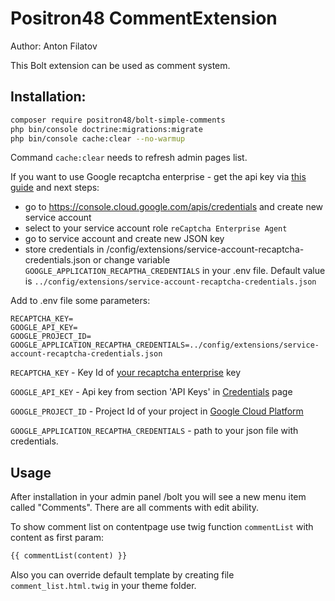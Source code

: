 # Positron48 CommentExtension

Author: Anton Filatov

This Bolt extension can be used as comment system.

## Installation:

```bash
composer require positron48/bolt-simple-comments
php bin/console doctrine:migrations:migrate
php bin/console cache:clear --no-warmup
```

Command `cache:clear` needs to refresh admin pages list.

If you want to use Google recaptcha enterprise - get the api key via [this guide](https://cloud.google.com/recaptcha-enterprise/docs/set-up-non-google-cloud-environments-api-keys?hl=en_US) and next steps:

* go to https://console.cloud.google.com/apis/credentials and create new service account
* select to your service account role `reCaptcha Enterprise Agent`
* go to service account and create new JSON key
* store credentials in /config/extensions/service-account-recaptcha-credentials.json 
  or change variable `GOOGLE_APPLICATION_RECAPTHA_CREDENTIALS` in your .env file. 
  Default value is `../config/extensions/service-account-recaptcha-credentials.json`


Add to .env file some parameters:

```dotenv
RECAPTCHA_KEY=
GOOGLE_API_KEY=
GOOGLE_PROJECT_ID=
GOOGLE_APPLICATION_RECAPTHA_CREDENTIALS=../config/extensions/service-account-recaptcha-credentials.json
```

`RECAPTCHA_KEY` - Key Id of [your recaptcha enterprise](https://console.cloud.google.com/security/recaptcha) key

`GOOGLE_API_KEY` - Api key from section 'API Keys' in [Credentials](https://console.cloud.google.com/apis/credentials) page

`GOOGLE_PROJECT_ID` - Project Id of your project in [Google Cloud Platform](https://console.cloud.google.com/iam-admin/settings)

`GOOGLE_APPLICATION_RECAPTHA_CREDENTIALS` - path to your json file with credentials.


## Usage

After installation in your admin panel /bolt you will see a new menu item called "Comments". 
There are all comments with edit ability.


To show comment list on contentpage use twig function `commentList` with content as first param:

```html
{{ commentList(content) }}
```

Also you can override default template by creating file `comment_list.html.twig` in your theme folder.
